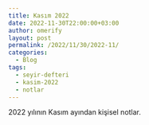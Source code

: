 ```yaml
---
title: Kasım 2022
date: 2022-11-30T22:00:00+03:00
author: omerify
layout: post
permalink: /2022/11/30/2022-11/
categories:
  - Blog
tags:
  - seyir-defteri
  - kasim-2022
  - notlar
---
```


2022 yılının Kasım ayından kişisel notlar.
